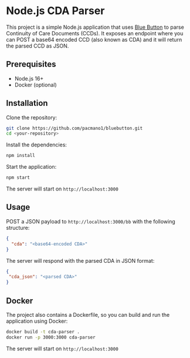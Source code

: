 # Node.js CDA Parser

This project is a simple Node.js application that uses [Blue Button](https://github.com/amida-tech/blue-button) to parse Continuity of Care Documents (CCDs). It exposes an endpoint where you can POST a base64 encoded CCD (also known as CDA) and it will return the parsed CCD as JSON.

## Prerequisites

- Node.js 16+
- Docker (optional)

## Installation

Clone the repository:

```bash
git clone https://github.com/pacmano1/bluebutton.git
cd <your-repository>
```

Install the dependencies:

```bash
npm install
```

Start the application:

```bash
npm start
```

The server will start on `http://localhost:3000`

## Usage

POST a JSON payload to `http://localhost:3000/bb` with the following structure:

```json
{
  "cda": "<base64-encoded CDA>"
}
```

The server will respond with the parsed CDA in JSON format:

```json
{
 "cda_json": "<parsed CDA>"
}
```

## Docker

The project also contains a Dockerfile, so you can build and run the application using Docker:

```bash
docker build -t cda-parser .
docker run -p 3000:3000 cda-parser
```

The server will start on `http://localhost:3000`


